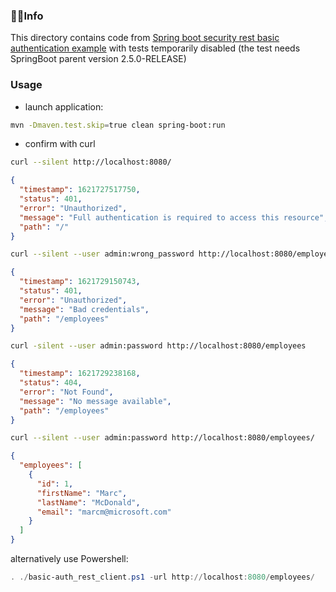 ### Info

This directory contains code from [Spring boot security rest basic authentication example](https://howtodoinjava.com/spring-boot2/security-rest-basic-auth-example/) with tests temporarily disabled (the test needs SpringBoot parent version 2.5.0-RELEASE)

### Usage

* launch application:
```sh
mvn -Dmaven.test.skip=true clean spring-boot:run
```

* confirm with curl
```sh
curl --silent http://localhost:8080/
```
```json
{
  "timestamp": 1621727517750,
  "status": 401,
  "error": "Unauthorized",
  "message": "Full authentication is required to access this resource",
  "path": "/"
}
```
```sh
curl --silent --user admin:wrong_password http://localhost:8080/employees
```
```json
{
  "timestamp": 1621729150743,
  "status": 401,
  "error": "Unauthorized",
  "message": "Bad credentials",
  "path": "/employees"
}

```
```sh
curl -silent --user admin:password http://localhost:8080/employees
```
```json
{
  "timestamp": 1621729238168,
  "status": 404,
  "error": "Not Found",
  "message": "No message available",
  "path": "/employees"
}
```
```sh
curl --silent --user admin:password http://localhost:8080/employees/
```
```json
{
  "employees": [
    {
      "id": 1,
      "firstName": "Marc",
      "lastName": "McDonald",
      "email": "marcm@microsoft.com"
    }
  ]
}
```
alternatively use Powershell:
```powershell
. ./basic-auth_rest_client.ps1 -url http://localhost:8080/employees/
```
